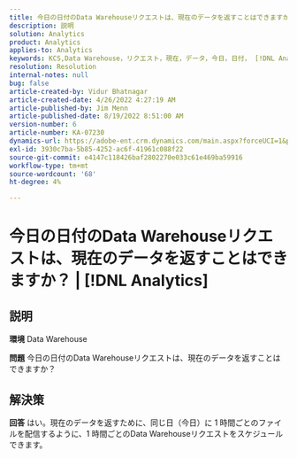 ```yaml
---
title: 今日の日付のData Warehouseリクエストは、現在のデータを返すことはできますか？ | [!DNL Analytics]
description: 説明
solution: Analytics
product: Analytics
applies-to: Analytics
keywords: KCS,Data Warehouse，リクエスト，現在，データ，今日，日付， [!DNL Analytics]
resolution: Resolution
internal-notes: null
bug: false
article-created-by: Vidur Bhatnagar
article-created-date: 4/26/2022 4:27:19 AM
article-published-by: Jim Menn
article-published-date: 8/19/2022 8:51:00 AM
version-number: 6
article-number: KA-07230
dynamics-url: https://adobe-ent.crm.dynamics.com/main.aspx?forceUCI=1&pagetype=entityrecord&etn=knowledgearticle&id=2f170927-19c5-ec11-a7b6-0022480a1004
exl-id: 3930c7ba-5b85-4252-ac6f-41961c088f22
source-git-commit: e4147c118426baf2802270e033c61e469ba59916
workflow-type: tm+mt
source-wordcount: '68'
ht-degree: 4%

---
```


# 今日の日付のData Warehouseリクエストは、現在のデータを返すことはできますか？ | [!DNL Analytics]

## 説明


<b>環境</b>
Data Warehouse

<b>問題</b>
今日の日付のData Warehouseリクエストは、現在のデータを返すことはできますか？


## 解決策


<b>回答</b>
はい。現在のデータを返すために、同じ日（今日）に 1 時間ごとのファイルを配信するように、1 時間ごとのData Warehouseリクエストをスケジュールできます。

